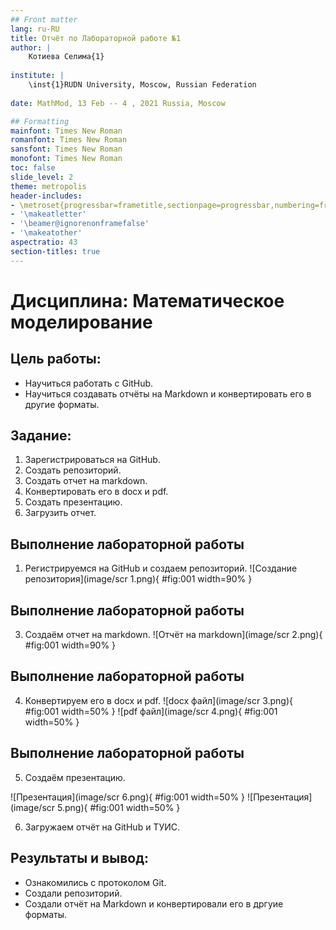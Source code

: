 ```yaml
---
## Front matter
lang: ru-RU
title: Отчёт по Лабораторной работе №1
author: |
	Котиева Селима{1}
	
institute: |
	\inst{1}RUDN University, Moscow, Russian Federation
	
date: MathMod, 13 Feb -- 4 , 2021 Russia, Moscow

## Formatting
mainfont: Times New Roman
romanfont: Times New Roman
sansfont: Times New Roman
monofont: Times New Roman
toc: false
slide_level: 2
theme: metropolis
header-includes:
- \metroset{progressbar=frametitle,sectionpage=progressbar,numbering=fraction}
- '\makeatletter'
- '\beamer@ignorenonframefalse'
- '\makeatother'
aspectratio: 43
section-titles: true
---
```


# Дисциплина: Математическое моделирование

## Цель работы:

- Научиться работать с GitHub. 
- Научиться создавать отчёты на Markdown и конвертировать его в другие форматы.

## Задание:

1. Зарегистрироваться на GitHub.
2. Создать репозиторий.
3. Создать отчет на markdown.
4. Конвертировать его в docx и pdf.
5. Создать презентацию.
6. Загрузить отчет.

## Выполнение лабораторной работы
1. Регистрируемся на GitHub и создаем репозиторий.
![Создание репозитория](image/scr 1.png){ #fig:001 width=90% }

## Выполнение лабораторной работы
3. Создаём отчет на markdown.
![Отчёт на markdown](image/scr 2.png){ #fig:001 width=90% }

## Выполнение лабораторной работы
4. Конвертируем его в docx и pdf.
![docx файл](image/scr 3.png){ #fig:001 width=50% }
![pdf файл](image/scr 4.png){ #fig:001 width=50% }

## Выполнение лабораторной работы
5. Создаём презентацию.

![Презентация](image/scr 6.png){ #fig:001 width=50% }
![Презентация](image/scr 5.png){ #fig:001 width=50% }

6. Загружаем отчёт на GitHub и ТУИС.

## Результаты и вывод:

- Ознакомились с протоколом Git. 
- Создали репозиторий. 
- Создали отчёт на Markdown и конвертировали его в дргуие форматы.
